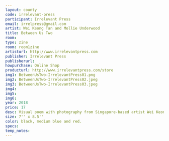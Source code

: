 ```yaml
---
layout: county 
code: irrelevant-press
participant: Irrelevant Press
email: irrelpress@gmail.com
artist: Wei Keong Tan and Mollie Underwood
title: Between Us Two
room: 
type: zine
room: room1zine
artisturl: http://www.irrelevantpress.com
publisher: Irrelevant Press
publisherurl: 
howpurchase: Online Shop
producturl: http://www.irrelevantpress.com/store
img1: BetweenUsTwo-IrrelevantPress01.png
img2: BetweenUsTwo-IrrelevantPress02.jpeg
img3: BetweenUsTwo-IrrelevantPress03.jpeg
img4: 
img5: 
img6: 
year: 2018
price: 17
desc: Visual poem with photography from Singapore-based artist Wei Keong Tan and poetry by Irrelevant Press co-founder Mollie Underwood. Risographed zine in black, medium blue and red., , Hand sewn by Wei Keong Tan., , Edition of 100.
size: 7'' x 8.5'' 
color: black, medium blue and red.
specs: 
temp_notes: 
---
```

